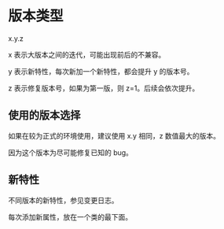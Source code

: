 # 版本类型

x.y.z

x 表示大版本之间的迭代，可能出现前后的不兼容。

y 表示新特性，每次新加一个新特性，都会提升 y 的版本号。

z 表示修复版本号，如果为第一版，则 z=1。后续会依次提升。

## 使用的版本选择

如果在较为正式的环境使用，建议使用 x.y 相同，z 数值最大的版本。

因为这个版本为尽可能修复已知的 bug。

## 新特性

不同版本的新特性，参见变更日志。

每次添加新属性，放在一个类的最下面。